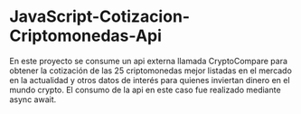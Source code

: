 # JavaScript-Cotizacion-Criptomonedas-Api
En este proyecto se consume un api externa llamada CryptoCompare para obtener la cotización de las 25 criptomonedas mejor listadas en el mercado en la actualidad y otros datos de interés para quienes inviertan dinero en el mundo crypto.
El consumo de la api en este caso fue realizado mediante async await.
